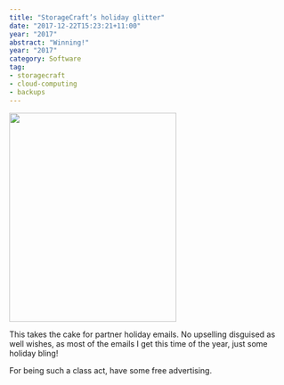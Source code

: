 ```yaml
---
title: "StorageCraft’s holiday glitter"
date: "2017-12-22T15:23:21+11:00"
year: "2017"
abstract: "Winning!"
year: "2017"
category: Software
tag:
- storagecraft
- cloud-computing
- backups
---
```

<p><img src="https://rubenerd.com/files/2017/storagecraft-xmas@1x.jpg" srcset="https://rubenerd.com/files/2017/storagecraft-xmas@1x.jpg 1x, https://rubenerd.com/files/2017/storagecraft-xmas@2x.jpg 2x" alt="" style="width:300px; height:375px;" /></p>

This takes the cake for partner holiday emails. No upselling disguised as well wishes, as most of the emails I get this time of the year, just some holiday bling!

For being such a class act, have some free advertising.

